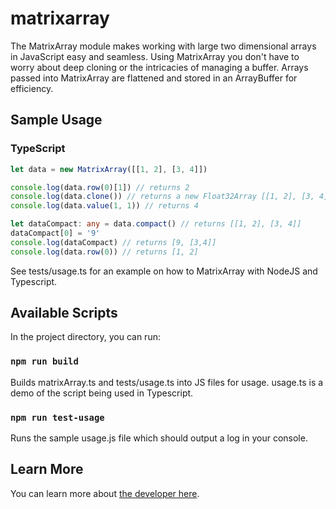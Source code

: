 # matrixarray

The MatrixArray module makes working with large two dimensional arrays in JavaScript easy and seamless. Using MatrixArray you don't have to worry about deep cloning or the intricacies of managing a buffer. Arrays passed into MatrixArray are flattened and stored in an ArrayBuffer for efficiency.

## Sample Usage 

### TypeScript

```typescript 
let data = new MatrixArray([[1, 2], [3, 4]])

console.log(data.row(0)[1]) // returns 2
console.log(data.clone()) // returns a new Float32Array [[1, 2], [3, 4]]
console.log(data.value(1, 1)) // returns 4

let dataCompact: any = data.compact() // returns [[1, 2], [3, 4]]
dataCompact[0] = '9'
console.log(dataCompact) // returns [9, [3,4]]
console.log(data.row(0)) // returns [1, 2]
```

See tests/usage.ts for an example on how to MatrixArray with NodeJS and Typescript.

## Available Scripts 

In the project directory, you can run:

### `npm run build`

Builds matrixArray.ts and tests/usage.ts into JS files for usage. usage.ts is a demo of the script being used in Typescript.

### `npm run test-usage`

Runs the sample usage.js file which should output a log in your console.

## Learn More

You can learn more about [the developer here](https://www.linkedin.com/in/daniel-moxon/).
